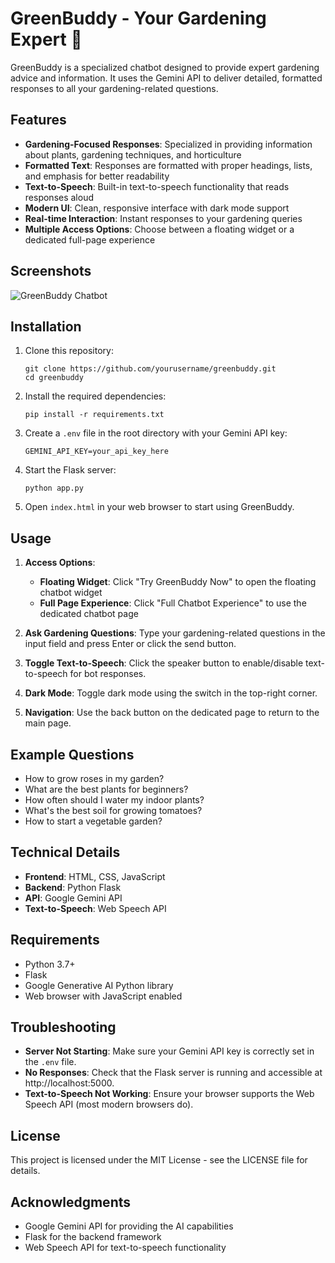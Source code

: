 # GreenBuddy - Your Gardening Expert 🌱

GreenBuddy is a specialized chatbot designed to provide expert gardening advice and information. It uses the Gemini API to deliver detailed, formatted responses to all your gardening-related questions.

## Features

- **Gardening-Focused Responses**: Specialized in providing information about plants, gardening techniques, and horticulture
- **Formatted Text**: Responses are formatted with proper headings, lists, and emphasis for better readability
- **Text-to-Speech**: Built-in text-to-speech functionality that reads responses aloud
- **Modern UI**: Clean, responsive interface with dark mode support
- **Real-time Interaction**: Instant responses to your gardening queries
- **Multiple Access Options**: Choose between a floating widget or a dedicated full-page experience

## Screenshots

![GreenBuddy Chatbot](screenshots/chatbot.png)

## Installation

1. Clone this repository:

   ```
   git clone https://github.com/yourusername/greenbuddy.git
   cd greenbuddy
   ```

2. Install the required dependencies:

   ```
   pip install -r requirements.txt
   ```

3. Create a `.env` file in the root directory with your Gemini API key:

   ```
   GEMINI_API_KEY=your_api_key_here
   ```

4. Start the Flask server:

   ```
   python app.py
   ```

5. Open `index.html` in your web browser to start using GreenBuddy.

## Usage

1. **Access Options**:

   - **Floating Widget**: Click "Try GreenBuddy Now" to open the floating chatbot widget
   - **Full Page Experience**: Click "Full Chatbot Experience" to use the dedicated chatbot page

2. **Ask Gardening Questions**: Type your gardening-related questions in the input field and press Enter or click the send button.
3. **Toggle Text-to-Speech**: Click the speaker button to enable/disable text-to-speech for bot responses.
4. **Dark Mode**: Toggle dark mode using the switch in the top-right corner.
5. **Navigation**: Use the back button on the dedicated page to return to the main page.

## Example Questions

- How to grow roses in my garden?
- What are the best plants for beginners?
- How often should I water my indoor plants?
- What's the best soil for growing tomatoes?
- How to start a vegetable garden?

## Technical Details

- **Frontend**: HTML, CSS, JavaScript
- **Backend**: Python Flask
- **API**: Google Gemini API
- **Text-to-Speech**: Web Speech API

## Requirements

- Python 3.7+
- Flask
- Google Generative AI Python library
- Web browser with JavaScript enabled

## Troubleshooting

- **Server Not Starting**: Make sure your Gemini API key is correctly set in the `.env` file.
- **No Responses**: Check that the Flask server is running and accessible at http://localhost:5000.
- **Text-to-Speech Not Working**: Ensure your browser supports the Web Speech API (most modern browsers do).

## License

This project is licensed under the MIT License - see the LICENSE file for details.

## Acknowledgments

- Google Gemini API for providing the AI capabilities
- Flask for the backend framework
- Web Speech API for text-to-speech functionality
